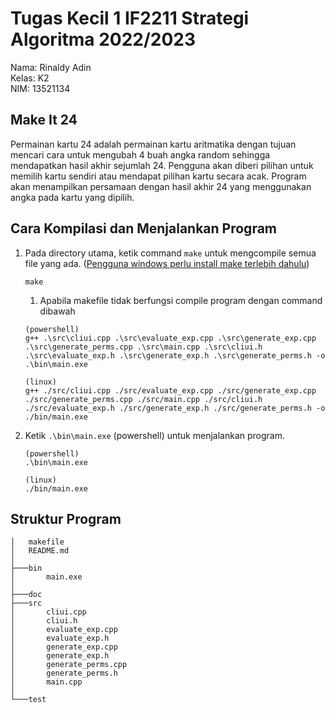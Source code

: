 # Tugas Kecil 1 IF2211 Strategi Algoritma 2022/2023

Nama: Rinaldy Adin\
Kelas: K2\
NIM: 13521134

## Make It 24

Permainan kartu 24 adalah permainan kartu aritmatika dengan tujuan mencari cara untuk mengubah 4 buah angka random sehingga mendapatkan hasil akhir sejumlah 24. Pengguna akan diberi pilihan untuk memilih kartu sendiri atau mendapat pilihan kartu secara acak. Program akan menampilkan persamaan dengan hasil akhir 24 yang menggunakan angka pada kartu yang dipilih.

## Cara Kompilasi dan Menjalankan Program

1. Pada directory utama, ketik command `make` untuk mengcompile semua file yang ada. ([Pengguna windows perlu install make terlebih dahulu](https://stackoverflow.com/questions/32127524/how-to-install-and-use-make-in-windows))

    ```
    make
    ```

    1. Apabila makefile tidak berfungsi compile program dengan command dibawah

    ```
    (powershell)
    g++ .\src\cliui.cpp .\src\evaluate_exp.cpp .\src\generate_exp.cpp .\src\generate_perms.cpp .\src\main.cpp .\src\cliui.h .\src\evaluate_exp.h .\src\generate_exp.h .\src\generate_perms.h -o .\bin\main.exe

    (linux)
    g++ ./src/cliui.cpp ./src/evaluate_exp.cpp ./src/generate_exp.cpp ./src/generate_perms.cpp ./src/main.cpp ./src/cliui.h ./src/evaluate_exp.h ./src/generate_exp.h ./src/generate_perms.h -o ./bin/main.exe
    ```

2. Ketik `.\bin\main.exe` (powershell) untuk menjalankan program.

    ```
    (powershell)
    .\bin\main.exe

    (linux)
    ./bin/main.exe
    ```

## Struktur Program

```
│   makefile
│   README.md
│
├───bin
│       main.exe
│
├───doc
├───src
│       cliui.cpp
│       cliui.h
│       evaluate_exp.cpp
│       evaluate_exp.h
│       generate_exp.cpp
│       generate_exp.h
│       generate_perms.cpp
│       generate_perms.h
│       main.cpp
│
└───test
```
